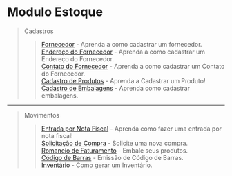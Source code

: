 # Modulo Estoque

> Cadastros
>> [Fornecedor](/comum/cadastro-fornecedor.md) - Aprenda a como cadastrar um fornecedor.  
>> [Endereço do Fornecedor](/comum/cadastro-fornecedor/#cadastrando-endereco-do-fornecedor) - Aprenda a como cadastrar um Endereço do Fornecedor.    
>> [Contato do Fornecedor](/comum/cadastro-fornecedor/#cadastrando-contatos-do-cliente) - Aprenda a como cadastrar um Contato do Fornecedor.  
>> [Cadastro de Produtos](/comum/cadastro-produto/#estoque) - Aprenda a Cadastrar um Produto!     
>> [Cadastro de Embalagens](/comum/cadastro-embalagens/#estoque) - Aprenda como cadastrar embalagens.

---

> Movimentos   
>> [Entrada por Nota Fiscal](/comum/entrada-por-nota-fiscal/#entrada-por-nota-fiscal) - Aprenda como fazer uma entrada por nota fiscal!      
>> [Solicitação de Compra](/modulos/estoque/movimentos/solicitacao-compra.md) - Solicite uma nova compra.  
>> [Romaneio de Faturamento](/modulos/estoque/movimentos/romaneio-faturamento.md) - Embale seus produtos.                                                                   
>> [Código de Barras](/modulos/estoque/movimentos/codigo-barras.md) - Emissão de Código de Barras.      
>> [Inventário](/modulos/estoque/movimentos/inventario/#gerando-inventario) - Como gerar um Inventário. 
  
